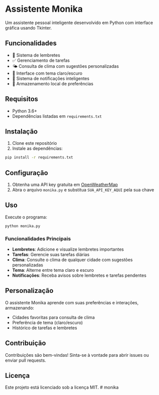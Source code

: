 # Assistente Monika

Um assistente pessoal inteligente desenvolvido em Python com interface gráfica usando Tkinter.

## Funcionalidades

- 📝 Sistema de lembretes
- ✅ Gerenciamento de tarefas
- 🌤 Consulta de clima com sugestões personalizadas
- 🎨 Interface com tema claro/escuro
- 🔔 Sistema de notificações inteligentes
- 💾 Armazenamento local de preferências

## Requisitos

- Python 3.6+
- Dependências listadas em `requirements.txt`

## Instalação

1. Clone este repositório
2. Instale as dependências:
```bash
pip install -r requirements.txt
```

## Configuração

1. Obtenha uma API key gratuita em [OpenWeatherMap](https://openweathermap.org/api)
2. Abra o arquivo `monika.py` e substitua `SUA_API_KEY_AQUI` pela sua chave

## Uso

Execute o programa:
```bash
python monika.py
```

### Funcionalidades Principais

- **Lembretes**: Adicione e visualize lembretes importantes
- **Tarefas**: Gerencie suas tarefas diárias
- **Clima**: Consulte o clima de qualquer cidade com sugestões personalizadas
- **Tema**: Alterne entre tema claro e escuro
- **Notificações**: Receba avisos sobre lembretes e tarefas pendentes

## Personalização

O assistente Monika aprende com suas preferências e interações, armazenando:
- Cidades favoritas para consulta de clima
- Preferência de tema (claro/escuro)
- Histórico de tarefas e lembretes

## Contribuição

Contribuições são bem-vindas! Sinta-se à vontade para abrir issues ou enviar pull requests.

## Licença

Este projeto está licenciado sob a licença MIT. #   m o n i k a 
 
 